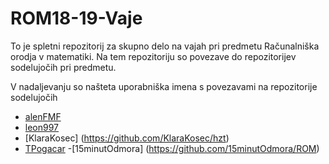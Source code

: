 # ROM18-19-Vaje

To je spletni repozitorij za skupno delo na vajah pri predmetu Računalniška orodja v matematiki.
Na tem repozitoriju so povezave do repozitorijev sodelujočih pri predmetu.

V nadaljevanju so našteta uporabniška imena s povezavami na repozitorije sodelujočih

- [alenFMF](https://github.com/alenFMF/ROM18-19-Vaje)
- [leon997](https://github.com/leon997/ROM)
- [KlaraKosec] (https://github.com/KlaraKosec/hzt)
 - [TPogacar](https://github.com/TPogacar/ROM)
-[15minutOdmora] (https://github.com/15minutOdmora/ROM)